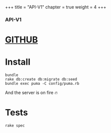 +++
title = "API-V1"
chapter = true
weight = 4
+++

### API-V1

# [GITHUB](https://github.com/nossas/bonde-server)

# Install
```
bundle
rake db:create db:migrate db:seed
bundle exec puma -C config/puma.rb
```
And the server is on fire :fire:

# Tests
```
rake spec
```
